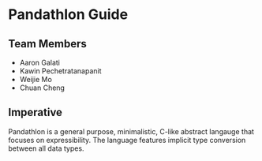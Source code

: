 # Pandathlon Guide

## Team Members

-   Aaron Galati
-   Kawin Pechetratanapanit
-   Weijie Mo
-   Chuan Cheng

## Imperative

Pandathlon is a general purpose, minimalistic, C-like abstract langauge that focuses on expressibility. The language features implicit type conversion between all data types.
